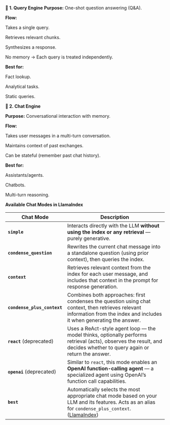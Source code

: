**🔑 1. Query Engine**
**Purpose:**
One-shot question answering (Q&A).

**Flow:**

Takes a single query.

Retrieves relevant chunks.

Synthesizes a response.

No memory → Each query is treated independently.

**Best for:**

Fact lookup.

Analytical tasks.

Static queries.

**🔑 2. Chat Engine**

**Purpose:**
Conversational interaction with memory.

**Flow:**

Takes user messages in a multi-turn conversation.

Maintains context of past exchanges.

Can be stateful (remember past chat history).

**Best for:**

Assistants/agents.

Chatbots.

Multi-turn reasoning.

**Available Chat Modes in LlamaIndex**

| **Chat Mode**               | **Description**                                                                                                                                                                           |
| --------------------------- | ----------------------------------------------------------------------------------------------------------------------------------------------------------------------------------------- |
| **`simple`**                | Interacts directly with the LLM **without using the index or any retrieval** — purely generative.                                                                                         |
| **`condense_question`**     | Rewrites the current chat message into a standalone question (using prior context), then queries the index.                                                                               |
| **`context`**               | Retrieves relevant context from the index for each user message, and includes that context in the prompt for response generation.                                                         |
| **`condense_plus_context`** | Combines both approaches: first condenses the question using chat context, then retrieves relevant information from the index and includes it when generating the answer.                 |
| **`react`** (deprecated)    | Uses a ReAct-style agent loop — the model thinks, optionally performs retrieval (acts), observes the result, and decides whether to query again or return the answer.                     |
| **`openai`** (deprecated)   | Similar to `react`, this mode enables an **OpenAI function-calling agent** — a specialized agent using OpenAI’s function call capabilities.                                               |
| **`best`**                  | Automatically selects the most appropriate chat mode based on your LLM and its features. Acts as an alias for `condense_plus_context`.                                  ([LlamaIndex][1]) |

[1]: https://docs.llamaindex.ai/en/stable/api_reference/chat_engines/?utm_source=chatgpt.com "LlamaIndex"

